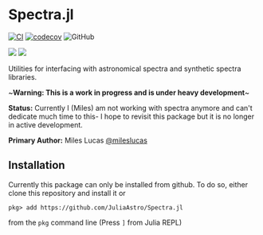 # Spectra.jl

[![CI](https://github.com/JuliaAstro/Spectra.jl/actions/workflows/CI.yml/badge.svg?branch=master)](https://github.com/JuliaAstro/Spectra.jl/actions/workflows/CI.yml)
[![codecov](https://codecov.io/gh/JuliaAstro/Spectra.jl/branch/master/graph/badge.svg)](https://codecov.io/gh/juliaastro/Spectra.jl)
![GitHub](https://img.shields.io/github/license/juliaastro/Spectra.jl.svg?color=orange)


[![](https://img.shields.io/badge/docs-dev-blue.svg?label=docs)](https://juliaastro.org/Spectra/dev)
[![](https://img.shields.io/badge/docs-stable-blue.svg?label=docs)](https://juliaastro.org/Spectra/stable)

Utilities for interfacing with astronomical spectra and synthetic spectra libraries.

~**Warning: This is a work in progress and is under heavy development**~

**Status:** Currently I (Miles) am not working with spectra anymore and can't dedicate much time to this- I hope to revisit this package but it is no longer in active development.

**Primary Author:** Miles Lucas [@mileslucas](https://github.com/mileslucas)

## Installation

Currently this package can only be installed from github. To do so, either clone this repository and install it or

    pkg> add https://github.com/JuliaAstro/Spectra.jl

from the `pkg` command line (Press `]` from Julia REPL)

